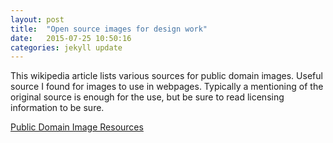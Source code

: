 ```yaml
---
layout: post
title:  "Open source images for design work"
date:   2015-07-25 10:50:16
categories: jekyll update
---
```

This wikipedia article lists various sources for public domain images. Useful source I found for images to use in webpages. Typically a mentioning of the original source is enough for the use, but be sure to read licensing information to be sure. 

[Public Domain Image Resources][pub domain images]

[pub domain images]:   https://en.wikipedia.org/wiki/Wikipedia:Public_domain_image_resources
